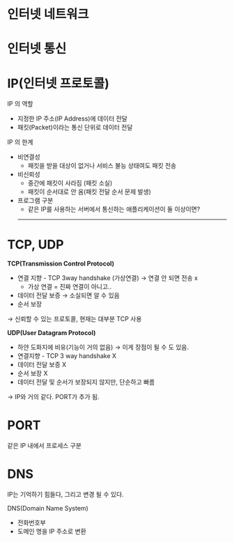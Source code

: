 # 인터넷 네트워크

# 인터넷 통신

# **IP(인터넷 프로토콜)**

IP 의 역할

- 지정한 IP 주소(IP Address)에 데이터 전달
- 패킷(Packet)이라는 통신 단위로 데이터 전달

IP 의 한계

- 비연결성
    - 패킷을 받을 대상이 없거나 서비스 불능 상태여도 패킷 전송
- 비신뢰성
    - 중간에 패킷이 사라짐 (패킷 소실)
    - 패킷이 순서대로 안 옴(패킷 전달 순서 문제 발생)
- 프로그램 구분
    - 같은 IP를 사용하는 서버에서 통신하는 애플리케이션이 둘 이상이면?
    ****

# TCP, UDP

**TCP(Transmission Control Protocol)**

- 연결 지향 - TCP 3way handshake (가상연결) → 연결 안 되면 전송 x
    - 가상 연결 = 진짜 연결이 아니고..
- 데이터 전달 보증 → 소실되면 알 수 있음
- 순서 보장

→ 신뢰할 수 있는 프로토콜, 현재는 대부분 TCP 사용

**UDP(User Datagram Protocol)**

- 하얀 도화지에 비유(기능이 거의 없음) → 이게 장점이 될 수 도 있음.
- 연결지향 - TCP 3 way handshake X
- 데이터 전달 보증 X
- 순서 보장 X
- 데이터 전달 및 순서가 보장되지 않지만, 단순하고 빠름

→ IP와 거의 같다. PORT가 추가 됨.

# PORT

같은 IP 내에서 프로세스 구분

# DNS

IP는 기억하기 힘들다, 그리고 변경 될 수 있다.

DNS(Domain Name System)

- 전화번호부
- 도메인 명을 IP 주소로 변환
